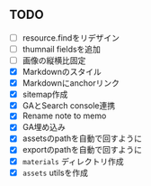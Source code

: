 ## TODO

- [ ] resource.findをリデザイン
- [ ] thumnail fieldsを追加
- [ ] 画像の縦横比固定
- [x] Markdownのスタイル
- [x] Markdownにanchorリンク
- [x] sitemap作成
- [x] GAとSearch console連携
- [x] Rename note to memo
- [x] GA埋め込み
- [x] assetsのpathを自動で回すように
- [x] exportのpathを自動で回すように
- [x] `materials` ディレクトリ作成
- [x] `assets` utilsを作成
